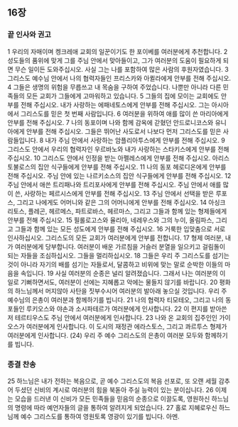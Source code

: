 ## 16장
### 끝 인사와 권고
1 우리의 자매이며 켕크레애 교회의 일꾼이기도 한 포이베를 여러분에게 추천합니다.
2 성도들의 품위에 맞게 그를 주님 안에서 맞아들이고, 그가 여러분의 도움이 필요하게 되면 무슨 일이든 도와주십시오. 사실 그는 나를 포함하여 많은 사람의 후원자였습니다.
3 그리스도 예수님 안에서 나의 협력자들인 프리스카와 아퀼라에게 안부를 전해 주십시오.
4 그들은 생명의 위험을 무릅쓰고 내 목숨을 구하여 주었습니다. 나뿐만 아니라 다른 민족들의 모든 교회가 그들에게 고마워하고 있습니다.
5 그들의 집에 모이는 교회에도 안부를 전해 주십시오. 내가 사랑하는 에패네토스에게 안부를 전해 주십시오. 그는 아시아에서 그리스도를 믿은 첫 번째 사람입니다.
6 여러분을 위하여 애를 많이 쓴 마리아에게 안부를 전해 주십시오.
7 나의 동포이며 나와 함께 감옥에 갇혔던 안드로니코스와 유니아에게 안부를 전해 주십시오. 그들은 뛰어난 사도로서 나보다 먼저 그리스도를 믿은 사람들입니다.
8 내가 주님 안에서 사랑하는 암플리아투스에게 안부를 전해 주십시오.
9 그리스도 안에서 우리의 협력자인 우르바노와 내가 사랑하는 스타키스에게 안부를 전해 주십시오.
10 그리스도 안에서 인정을 받는 아펠레스에게 안부를 전해 주십시오. 아리스토불로스의 집안 식구들에게 안부를 전해 주십시오.
11 나의 동포 헤로디온에게 안부를 전해 주십시오. 주님 안에 있는 나르키소스의 집안 식구들에게 안부를 전해 주십시오.
12 주님 안에서 애쓴 트리패나와 트리포사에게 안부를 전해 주십시오. 주님 안에서 애를 많이 쓴, 사랑하는 페르시스에게 안부를 전해 주십시오.
13 주님 안에서 선택을 받은 루포스, 그리고 나에게도 어머니와 같은 그의 어머니에게 안부를 전해 주십시오.
14 아싱크리토스, 플레곤, 헤르메스, 파트로바스, 헤르마스, 그리고 그들과 함께 있는 형제들에게 안부를 전해 주십시오.
15 필롤로고스와 율리아, 네레우스와 그의 누이, 올림파스, 그리고 그들과 함께 있는 모든 성도에게 안부를 전해 주십시오.
16 거룩한 입맞춤으로 서로 인사하십시오. 그리스도의 모든 교회가 여러분에게 안부를 전합니다.
17 형제 여러분, 내가 여러분에게 당부합니다. 여러분이 배운 가르침을 거슬러 분열을 일으키고 걸림돌이 되는 자들을 조심하십시오. 그들을 멀리하십시오.
18 그들은 우리 주 그리스도를 섬기는 것이 아니라 자기의 배를 섬기는 자들로서, 달콤하고 비위에 맞는 말로 순박한 이들의 마음을 속입니다.
19 사실 여러분의 순종은 널리 알려졌습니다. 그래서 나는 여러분의 이 일로 기뻐하면서도, 여러분이 선에는 지혜롭고 악에는 물들지 않기를 바랍니다.
20 평화의 하느님께서 머지않아 사탄을 짓부수시어 여러분의 발아래 놓으실 것입니다. 우리 주 예수님의 은총이 여러분과 함께하기를 빕니다.
21 나의 협력자 티모테오, 그리고 나의 동포들인 루키오스와 야손과 소시파테르가 여러분에게 인사합니다.
22 이 편지를 받아쓴 저 테르티우스도 주님 안에서 여러분에게 인사합니다.
23 나와 온 교회의 집주인인 가이오스가 여러분에게 인사합니다. 이 도시의 재정관 에라스토스, 그리고 콰르투스 형제가 여러분에게 인사합니다.
(24) 우리 주 예수 그리스도의 은총이 여러분 모두와 함께하기를 빕니다.
### 종결 찬송
25 하느님은 내가 전하는 복음으로, 곧 예수 그리스도의 복음 선포로, 또 오랜 세월 감추어 두셨던 신비의 계시로 여러분의 힘을 북돋아 주실 능력이 있는 분이십니다.
26 이제는 모습을 드러낸 이 신비가 모든 민족들을 믿음의 순종으로 이끌도록, 영원하신 하느님의 명령에 따라 예언자들의 글을 통하여 알려지게 되었습니다.
27 홀로 지혜로우신 하느님께 예수 그리스도를 통하여 영원토록 영광이 있기를 빕니다. 아멘.
